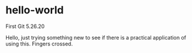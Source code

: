 # hello-world
First Git 5.26.20

Hello, just trying something new to see if there is a practical application of using this.  Fingers crossed.
